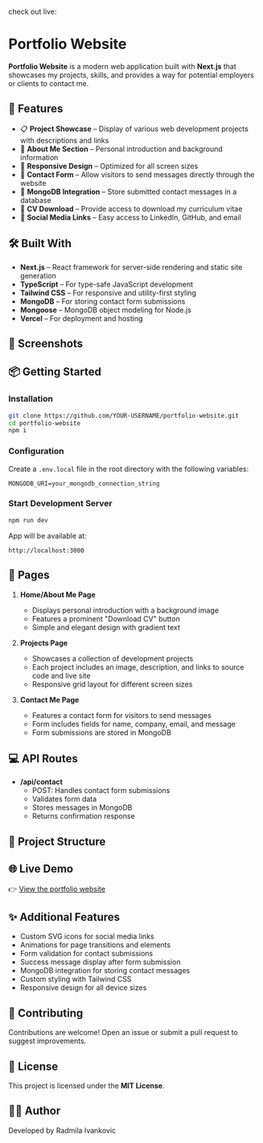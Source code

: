 check out live:

# Portfolio Website

**Portfolio Website** is a modern web application built with **Next.js** that showcases my projects, skills, and provides a way for potential employers or clients to contact me.

## 🚀 Features

* 📋 **Project Showcase** – Display of various web development projects with descriptions and links
* 📄 **About Me Section** – Personal introduction and background information
* 📱 **Responsive Design** – Optimized for all screen sizes
* 📨 **Contact Form** – Allow visitors to send messages directly through the website
* 💾 **MongoDB Integration** – Store submitted contact messages in a database
* 📝 **CV Download** – Provide access to download my curriculum vitae
* 🔗 **Social Media Links** – Easy access to LinkedIn, GitHub, and email

## 🛠️ Built With

* **Next.js** – React framework for server-side rendering and static site generation
* **TypeScript** – For type-safe JavaScript development
* **Tailwind CSS** – For responsive and utility-first styling
* **MongoDB** – For storing contact form submissions
* **Mongoose** – MongoDB object modeling for Node.js
* **Vercel** – For deployment and hosting

## 📸 Screenshots

<!-- Add your screenshots here -->

## 📦 Getting Started

### Installation

```bash
git clone https://github.com/YOUR-USERNAME/portfolio-website.git
cd portfolio-website
npm i
```

### Configuration

Create a `.env.local` file in the root directory with the following variables:

```
MONGODB_URI=your_mongodb_connection_string
```

### Start Development Server

```bash
npm run dev
```

App will be available at:

```
http://localhost:3000
```

## 📄 Pages

1. **Home/About Me Page**
   * Displays personal introduction with a background image
   * Features a prominent "Download CV" button
   * Simple and elegant design with gradient text

2. **Projects Page**
   * Showcases a collection of development projects
   * Each project includes an image, description, and links to source code and live site
   * Responsive grid layout for different screen sizes

3. **Contact Me Page**
   * Features a contact form for visitors to send messages
   * Form includes fields for name, company, email, and message
   * Form submissions are stored in MongoDB

## 💻 API Routes

* **/api/contact**
  * POST: Handles contact form submissions
  * Validates form data
  * Stores messages in MongoDB
  * Returns confirmation response

## 📂 Project Structure

## 🌐 Live Demo

👉 [View the portfolio website](#) <!-- Add your deployed website link here -->

## ✨ Additional Features

* Custom SVG icons for social media links
* Animations for page transitions and elements
* Form validation for contact submissions
* Success message display after form submission
* MongoDB integration for storing contact messages
* Custom styling with Tailwind CSS
* Responsive design for all device sizes

## 🤝 Contributing

Contributions are welcome! Open an issue or submit a pull request to suggest improvements.

## 📄 License

This project is licensed under the **MIT License**.

## 👩‍💻 Author

Developed by Radmila Ivankovic
